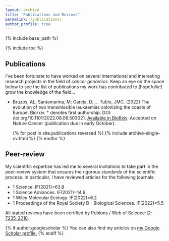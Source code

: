 ```yaml
---
layout: archive
title: "Publications and Reviews"
permalink: /publications/
author_profile: true
---
```

{% include base_path %}  

{% include toc %}

## Publications 
I’ve been fortunate to have worked on several international and interesting research projects in the field of *cancer genomics*. Keep an eye on the space below to see the list of publications my work has contributed to (hopefully!) grow the knowledge of the field...

* Bruzos, AL; Santamarina, M; García, D; ... Tubío, JMC. (2022) The evolution of two transmissible leukaemias colonizing the coasts of Europe. Biorxiv. * denotes first authorship. DOI: doi.org/10.1101/2022.08.06.503021. [Available in BioRxiv](https://www.biorxiv.org/content/10.1101/2022.08.06.503021v1). Accepted on Nature Cancer (publication due in early October).  

 <ul>{% for post in site.publications reversed %}
    {% include archive-single-cv.html %}
  {% endfor %}</ul>

## Peer-review
My scientific expertise has led me to several invitations to take part in the peer-review system that ensures the rigorous standards of the scientific process. In particular, I have reviewed articles for the following journals:  
<ul class="fa-ul">
  <li><i class="fa-li fa fa-check-square"></i>1 Science. IF(2021)=63.8</li>
  <li><i class="fa-li fa fa-check-square"></i>1 Science Advances. IF(2021)=14.9</li>
  <li><i class="fa-li fa fa-check-square"></i>1 Wiley Molecular Ecology. IF(2022)=6.2 </li>
  <li><i class="fa-li fa fa-check-square"></i>1 Proceedings of the Royal Society B - Biological Sciences. IF(2022)=5.5 </li>
</ul>

All stated reviews have been certified by Publons / Web of Science: [D-7235-2018](https://publons.com/researcher/1404866/alicia-l-bruzos/).


<!---
Este es invertido pero muy largo:

 {% for post in site.publications reversed %}
   {% include archive-single.html %}
 {% endfor %}

Este es invertido pero pequeño:
 {% for post in site.publications reversed %}
   {% include archive-single-cv.html %}
{% endfor %}

Este es orden normal y pequeño:
 <ul>{% for post in site.publications %}
    {% include archive-single-cv.html %}
  {% endfor %}</ul>
--->

{% if author.googlescholar %}
  You can also find my articles on <u><a href="{{author.googlescholar}}">my Google Scholar profile</a>.</u>
{% endif %}
